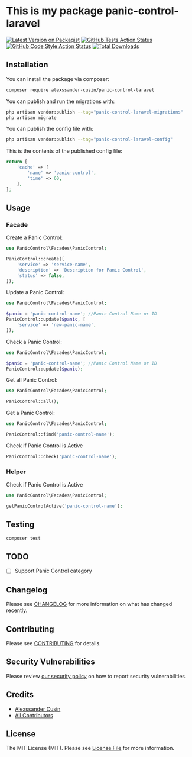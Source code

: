 # This is my package panic-control-laravel

[![Latest Version on Packagist](https://img.shields.io/packagist/v/alexssander-cusin/panic-control-laravel.svg?style=flat-square)](https://packagist.org/packages/alexssander-cusin/panic-control-laravel)
[![GitHub Tests Action Status](https://img.shields.io/github/actions/workflow/status/alexssander-cusin/panic-control-laravel/run-tests.yml?branch=main&label=tests&style=flat-square)](https://github.com/alexssander-cusin/panic-control-laravel/actions?query=workflow%3Arun-tests+branch%3Amain)
[![GitHub Code Style Action Status](https://img.shields.io/github/actions/workflow/status/alexssander-cusin/panic-control-laravel/fix-php-code-style-issues.yml?branch=main&label=code%20style&style=flat-square)](https://github.com/alexssander-cusin/panic-control-laravel/actions?query=workflow%3A"Fix+PHP+code+style+issues"+branch%3Amain)
[![Total Downloads](https://img.shields.io/packagist/dt/alexssander-cusin/panic-control-laravel.svg?style=flat-square)](https://packagist.org/packages/alexssander-cusin/panic-control-laravel)
## Installation

You can install the package via composer:

```bash
composer require alexssander-cusin/panic-control-laravel
```

You can publish and run the migrations with:

```bash
php artisan vendor:publish --tag="panic-control-laravel-migrations"
php artisan migrate
```

You can publish the config file with:

```bash
php artisan vendor:publish --tag="panic-control-laravel-config"
```

This is the contents of the published config file:

```php
return [
    'cache' => [
        'name' => 'panic-control',
        'time' => 60,
    ],
];
```

## Usage

### Facade

Create a Panic Control:

```php
use PanicControl\Facades\PanicControl;

PanicControl::create([
    'service' => 'service-name',
    'description' => 'Description for Panic Control',
    'status' => false,
]);
```

Update a Panic Control:

```php
use PanicControl\Facades\PanicControl;

$panic = 'panic-control-name'; //Panic Control Name or ID
PanicControl::update($panic, [
    'service' => 'new-panic-name',
]);
```

Check a Panic Control:

```php
use PanicControl\Facades\PanicControl;

$panic = 'panic-control-name'; //Panic Control Name or ID
PanicControl::update($panic);
```

Get all Panic Control:

```php
use PanicControl\Facades\PanicControl;

PanicControl::all();
```

Get a Panic Control:

```php
use PanicControl\Facades\PanicControl;

PanicControl::find('panic-control-name');
```

Check if Panic Control is Active

```php
PanicControl::check('panic-control-name');
```

### Helper

Check if Panic Control is Active

```php
use PanicControl\Facades\PanicControl;

getPanicControlActive('panic-control-name');
```

## Testing

```bash
composer test
```

## TODO

- [ ] Support Panic Control category

## Changelog

Please see [CHANGELOG](CHANGELOG.md) for more information on what has changed recently.

## Contributing

Please see [CONTRIBUTING](CONTRIBUTING.md) for details.

## Security Vulnerabilities

Please review [our security policy](../../security/policy) on how to report security vulnerabilities.

## Credits

- [Alexssander Cusin](https://github.com/alexssander-cusin)
- [All Contributors](../../contributors)

## License

The MIT License (MIT). Please see [License File](LICENSE.md) for more information.
